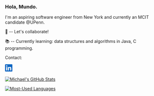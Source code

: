 ### Hola, Mundo.

I'm an aspiring software engineer from New York and currently an MCIT candidate @UPenn.

🤝 -- Let's collaborate!

📚 -- Currently learning: data structures and algorithms in Java, C programming.

Contact:

[<img src="https://github.com/Amchuz/Amchuz/blob/master/linkedin.jpeg" alt="linkedin logo" width="24">](https://www.linkedin.com/in/michael-s-liebegott/) 

[![Michael's GitHub Stats](https://github-readme-stats.vercel.app/api?username=0x6d736c&theme=prussian)](https://github.com/anuraghazra/github-readme-stats)

[![Most-Used Languages](https://github-readme-stats.vercel.app/api/top-langs/?username=0x6d736c&theme=prussian)](https://github.com/anuraghazra/github-readme-stats)

<!--
**0x6d736c/0x6d736c** is a ✨ _special_ ✨ repository because its `README.md` (this file) appears on your GitHub profile.

Here are some ideas to get you started:

- 🔭 I’m currently working on ...
- 🌱 I’m currently learning ...
- 👯 I’m looking to collaborate on ...
- 🤔 I’m looking for help with ...
- 💬 Ask me about ...
- 📫 How to reach me: ...
- 😄 Pronouns: ...
- ⚡ Fun fact: ...
-->
